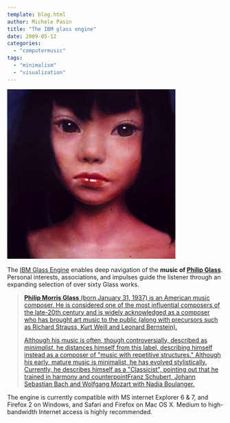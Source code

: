 ```yaml
---
template: blog.html
author: Michele Pasin
title: "The IBM glass engine"
date: 2009-05-12
categories: 
  - "computermusic"
tags: 
  - "minimalism"
  - "visualization"
---
```


[![Picture 1](../../img/picture-13.png "Picture 1")](http://www.dunvagen.com/glassengine/#)

The [IBM Glass Engine](http://www.dunvagen.com/glassengine/#) enables deep navigation of the **music of [Philip Glass](http://www.philipglass.com/)**. Personal interests, associations, and impulses guide the listener through an expanding selection of over sixty Glass works.

> [**Philip Morris Glass** (born January 31, 1937) is an American music composer. He is considered one of the most influential composers of the late-20th century and is widely acknowledged as a composer who has brought art music to the public (along with precursors such as Richard Strauss, Kurt Weill and Leonard Bernstein).](http://en.wikipedia.org/wiki/Philip_Glass)
> 
> [Although his music is often, though controversially, described as _minimalist_, he distances himself from this label, describing himself instead as a composer of "music with repetitive structures." Although his early, mature music is minimalist, he has evolved stylistically. Currently, he describes himself as a "Classicist", pointing out that he trained in harmony and counterpointFranz Schubert, Johann Sebastian Bach and Wolfgang Mozart with Nadia Boulanger.](http://en.wikipedia.org/wiki/Philip_Glass)

The engine is currently compatible with MS internet Explorer 6 & 7, and Firefox 2 on Windows, and Safari and Firefox on Mac OS X. Medium to high-bandwidth Internet access is highly recommended.
